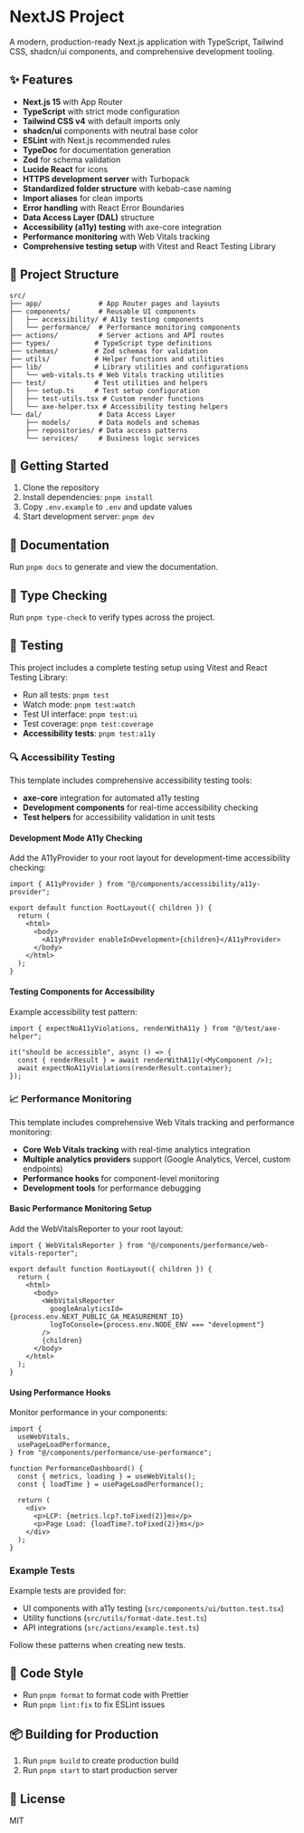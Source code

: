 # NextJS Project

A modern, production-ready Next.js application with TypeScript, Tailwind CSS, shadcn/ui components, and comprehensive development tooling.

## ✨ Features

- **Next.js 15** with App Router
- **TypeScript** with strict mode configuration
- **Tailwind CSS v4** with default imports only
- **shadcn/ui** components with neutral base color
- **ESLint** with Next.js recommended rules
- **TypeDoc** for documentation generation
- **Zod** for schema validation
- **Lucide React** for icons
- **HTTPS development server** with Turbopack
- **Standardized folder structure** with kebab-case naming
- **Import aliases** for clean imports
- **Error handling** with React Error Boundaries
- **Data Access Layer (DAL)** structure
- **Accessibility (a11y) testing** with axe-core integration
- **Performance monitoring** with Web Vitals tracking
- **Comprehensive testing setup** with Vitest and React Testing Library

## 📁 Project Structure

```
src/
├── app/              # App Router pages and layouts
├── components/       # Reusable UI components
│   ├── accessibility/ # A11y testing components
│   └── performance/  # Performance monitoring components
├── actions/          # Server actions and API routes
├── types/           # TypeScript type definitions
├── schemas/         # Zod schemas for validation
├── utils/           # Helper functions and utilities
├── lib/             # Library utilities and configurations
│   └── web-vitals.ts # Web Vitals tracking utilities
├── test/            # Test utilities and helpers
│   ├── setup.ts     # Test setup configuration
│   ├── test-utils.tsx # Custom render functions
│   └── axe-helper.tsx # Accessibility testing helpers
└── dal/              # Data Access Layer
    ├── models/       # Data models and schemas
    ├── repositories/ # Data access patterns
    └── services/     # Business logic services
```

## 🚀 Getting Started

1. Clone the repository
2. Install dependencies: `pnpm install`
3. Copy `.env.example` to `.env` and update values
4. Start development server: `pnpm dev`

## 📖 Documentation

Run `pnpm docs` to generate and view the documentation.

## 🧪 Type Checking

Run `pnpm type-check` to verify types across the project.

## 🧪 Testing

This project includes a complete testing setup using Vitest and React Testing Library:

- Run all tests: `pnpm test`
- Watch mode: `pnpm test:watch`
- Test UI interface: `pnpm test:ui`
- Test coverage: `pnpm test:coverage`
- **Accessibility tests**: `pnpm test:a11y`

### 🔍 Accessibility Testing

This template includes comprehensive accessibility testing tools:

- **axe-core** integration for automated a11y testing
- **Development components** for real-time accessibility checking
- **Test helpers** for accessibility validation in unit tests

#### Development Mode A11y Checking

Add the A11yProvider to your root layout for development-time accessibility checking:

```tsx
import { A11yProvider } from "@/components/accessibility/a11y-provider";

export default function RootLayout({ children }) {
  return (
    <html>
      <body>
        <A11yProvider enableInDevelopment>{children}</A11yProvider>
      </body>
    </html>
  );
}
```

#### Testing Components for Accessibility

Example accessibility test pattern:

```tsx
import { expectNoA11yViolations, renderWithA11y } from "@/test/axe-helper";

it("should be accessible", async () => {
  const { renderResult } = await renderWithA11y(<MyComponent />);
  await expectNoA11yViolations(renderResult.container);
});
```

### 📈 Performance Monitoring

This template includes comprehensive Web Vitals tracking and performance monitoring:

- **Core Web Vitals tracking** with real-time analytics integration
- **Multiple analytics providers** support (Google Analytics, Vercel, custom endpoints)
- **Performance hooks** for component-level monitoring
- **Development tools** for performance debugging

#### Basic Performance Monitoring Setup

Add the WebVitalsReporter to your root layout:

```tsx
import { WebVitalsReporter } from "@/components/performance/web-vitals-reporter";

export default function RootLayout({ children }) {
  return (
    <html>
      <body>
        <WebVitalsReporter
          googleAnalyticsId={process.env.NEXT_PUBLIC_GA_MEASUREMENT_ID}
          logToConsole={process.env.NODE_ENV === "development"}
        />
        {children}
      </body>
    </html>
  );
}
```

#### Using Performance Hooks

Monitor performance in your components:

```tsx
import {
  useWebVitals,
  usePageLoadPerformance,
} from "@/components/performance/use-performance";

function PerformanceDashboard() {
  const { metrics, loading } = useWebVitals();
  const { loadTime } = usePageLoadPerformance();

  return (
    <div>
      <p>LCP: {metrics.lcp?.toFixed(2)}ms</p>
      <p>Page Load: {loadTime?.toFixed(2)}ms</p>
    </div>
  );
}
```

### Example Tests

Example tests are provided for:

- UI components with a11y testing (`src/components/ui/button.test.tsx`)
- Utility functions (`src/utils/format-date.test.ts`)
- API integrations (`src/actions/example.test.ts`)

Follow these patterns when creating new tests.

## 🎨 Code Style

- Run `pnpm format` to format code with Prettier
- Run `pnpm lint:fix` to fix ESLint issues

## 📦 Building for Production

1. Run `pnpm build` to create production build
2. Run `pnpm start` to start production server

## 📄 License

MIT
